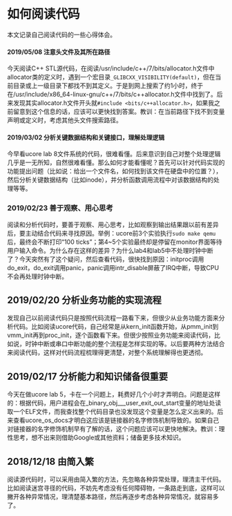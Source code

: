 # 如何阅读代码

本文记录自己阅读代码的一些心得体会。

#### 2019/05/08 注意头文件及其所在路径

今天阅读C++ STL源代码，在阅读/usr/include/c++/7/bits/allocator.h文件中allocator类的定义时，遇到一个宏目录`_GLIBCXX_VISIBILITY(default)`，但在当前目录或上一级目录下都找不到其定义。于是到网上搜索了约1小时，终于在/usr/include/x86_64-linux-gnu/c++/7/bits/c++allocator.h文件中找到了。后来发现其实allocator.h文件开头就`#include <bits/c++allocator.h>`，如果我之前留意到这个信息的话，应该可以更快找到答案。教训：在当前路径下找不到变量声明或定义时，考虑其他头文件搜索路径。

#### 2019/03/02 分析关键数据结构和关键接口，理解处理逻辑

今早看ucore lab 8文件系统的代码，很难看懂。后来意识到自己对整个处理逻辑几乎是一无所知，自然很难看懂。那么如何才能看懂呢？首先可以针对代码实现的功能提出问题（比如说：给出一个文件名，如何找到该文件在硬盘中的位置？），然后分析关键数据结构（比如inode），并分析函数调用流程中对该数据结构的处理等等。

### 2019/02/23 善于观察、用心思考

阅读和分析代码时，要善于观察、用心思考，比如观察到输出结果跟以前有差异后，要主动结合代码来寻找原因。举例：ucore前3个实验执行`sudo make qemu`后，最终会不断打印“100 ticks”；第4~5个实验最终却是停留在monitor界面等待用户输入命令。为什么存在这样的差异？为什么lab4和lab5中不处理时钟中断了？今天突然有了这个疑问，然后查看代码，很快找到原因：initproc调用do_exit，do_exit调用panic，panic调用intr_disable屏蔽了IRQ中断，导致CPU不会再处理时钟中断。

## 2019/02/20 分析业务功能的实现流程

发现自己以前阅读代码只是按照代码流程一路看下来，但很少从业务功能方面来分析代码。比如阅读ucore代码，自己经常是从kern_init函数开始，从pmm_init到vmm_init再到proc_init，逐个函数看下来。但很少按照业务功能来阅读代码，比如说，时钟中断或串口中断功能的整个流程是怎样实现的等。以后要两种方法结合来阅读代码，这样对代码流程梳理得更清楚，对整个系统理解得也更透彻。

## 2019/02/17 分析能力和知识储备很重要

今天在做ucore lab 5，卡在一个问题上，耗费好几个小时才弄明白。问题是这样的：根据代码，用户进程会在\_binary_obj___user_exit_out_start变量的地址处读取一个ELF文件，而我查找整个代码目录也没发现这个变量是怎么定义出来的。后来查看ucore_os_docs才明白这应该是链接器的名字修饰机制导致的。如果自己对链接器的名字修饰机制早有了解的话，这个问题应该可以更快地解决。教训：理性思考，想不出来则借助Google或其他资料；储备更多技术知识。

## 2018/12/18 由简入繁

阅读源代码时，可以采用由简入繁的方法，先忽略各种异常处理，理清主干代码。比如阅读迷宫寻径的代码，不妨先考虑没有任何障碍物，一条路走到底，这样可以撇开各种异常情况，理清楚基本路径，然后再逐步考虑各种异常情况，就容易多了。

